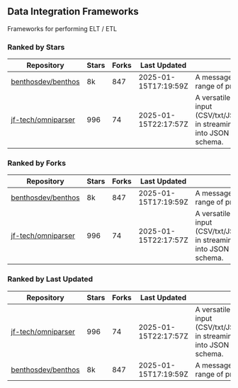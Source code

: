 ## Data Integration Frameworks

Frameworks for performing ELT / ETL

### Ranked by Stars

| Repository | Stars | Forks | Last Updated | Description | 
|------------|-------|-------|--------------|-------------|
| [benthosdev/benthos](https://github.com/benthosdev/benthos) | 8k | 847 | 2025-01-15T17:19:59Z |  A message streaming bridge between a range of protocols. |
| [jf-tech/omniparser](https://github.com/jf-tech/omniparser) | 996 | 74 | 2025-01-15T22:17:57Z |  A versatile ETL library that parses text input (CSV/txt/JSON/XML/EDI/X12/EDIFACT/etc) in streaming fashion and transforms data into JSON output using data-driven schema. |

### Ranked by Forks

| Repository | Stars | Forks | Last Updated | Description | 
|------------|-------|-------|--------------|-------------|
| [benthosdev/benthos](https://github.com/benthosdev/benthos) | 8k | 847 | 2025-01-15T17:19:59Z |  A message streaming bridge between a range of protocols. |
| [jf-tech/omniparser](https://github.com/jf-tech/omniparser) | 996 | 74 | 2025-01-15T22:17:57Z |  A versatile ETL library that parses text input (CSV/txt/JSON/XML/EDI/X12/EDIFACT/etc) in streaming fashion and transforms data into JSON output using data-driven schema. |

### Ranked by Last Updated

| Repository | Stars | Forks | Last Updated | Description | 
|------------|-------|-------|--------------|-------------|
| [jf-tech/omniparser](https://github.com/jf-tech/omniparser) | 996 | 74 | 2025-01-15T22:17:57Z |  A versatile ETL library that parses text input (CSV/txt/JSON/XML/EDI/X12/EDIFACT/etc) in streaming fashion and transforms data into JSON output using data-driven schema. |
| [benthosdev/benthos](https://github.com/benthosdev/benthos) | 8k | 847 | 2025-01-15T17:19:59Z |  A message streaming bridge between a range of protocols. |

